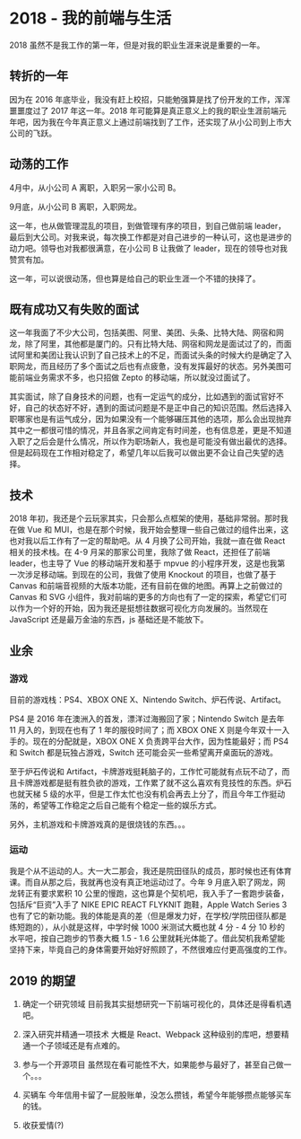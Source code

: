 # 2018 - 我的前端与生活

2018 虽然不是我工作的第一年，但是对我的职业生涯来说是重要的一年。

## 转折的一年

因为在 2016 年底毕业，我没有赶上校招，只能勉强算是找了份开发的工作，浑浑噩噩度过了 2017 年这一年。2018 年可能算是真正意义上的我的职业生涯前端元年吧，因为我在今年真正意义上通过前端找到了工作，还实现了从小公司到上市大公司的飞跃。

## 动荡的工作

4月中，从小公司 A 离职，入职另一家小公司 B。

9月底，从小公司 B 离职，入职网龙。

这一年，也从做管理混乱的项目，到做管理有序的项目，到自己做前端 leader，最后到大公司。对我来说，每次换工作都是对自己进步的一种认可，这也是进步的动力吧。领导也对我都很满意，在小公司 B 让我做了 leader，现在的领导也对我赞赏有加。

这一年，可以说很动荡，但也算是给自己的职业生涯一个不错的抉择了。

## 既有成功又有失败的面试

这一年我面了不少大公司，包括美图、阿里、美团、头条、比特大陆、网宿和网龙，除了阿里，其他都是厦门的。只有比特大陆、网宿和网龙是面试过了的，而面试阿里和美团让我认识到了自己技术上的不足，而面试头条的时候大约是确定了入职网龙，而且经历了多个面试之后也有点疲惫，没有发挥最好的状态。另外美图可能前端业务需求不多，也只招做 Zepto 的移动端，所以就没过面试了。

其实面试，除了自身技术的问题，也有一定运气的成分，比如遇到的面试官好不好，自己的状态好不好，遇到的面试问题是不是正中自己的知识范围。然后选择入职哪家也是有运气成分，因为如果没有一个能够碾压其他的选项，那么会出现抛弃其中之一都很可惜的情况，并且各家之间肯定有时间差，也有信息差，更是不知道入职了之后会是什么情况，所以作为职场新人，我也是可能没有做出最优的选择。但是起码现在工作相对稳定了，希望几年以后我可以做出更不会让自己失望的选择。

## 技术

2018 年初，我还是个云玩家其实，只会那么点框架的使用，基础非常弱。那时我在做 Vue 和 MUI，也是在那个时候，我开始会整理一些自己做过的组件出来，这也对我以后工作有了一定的帮助吧。从 4 月换了公司开始，我就一直在做 React 相关的技术栈。在 4-9 月呆的那家公司里，我除了做 React，还担任了前端 leader，也主导了 Vue 的移动端开发和基于 mpvue 的小程序开发，这是也我第一次涉足移动端。到现在的公司，我做了使用 Knockout 的项目，也做了基于 Canvas 和前端音视频的大版本功能，还有目前在做的地图。再算上之前做过的 Canvas 和 SVG 小组件，我对前端的更多的方向也有了一定的探索，希望它们可以作为一个好的开始，因为我还是挺想往数据可视化方向发展的。当然现在 JavaScript 还是最万金油的东西，js 基础还是不能放下。

## 业余

### 游戏

目前的游戏栈：PS4、XBOX ONE X、Nintendo Switch、炉石传说、Artifact。

PS4 是 2016 年在澳洲入的首发，漂洋过海搬回了家；Nintendo Switch 是去年 11 月入的，到现在也有了 1 年的服役时间了；而 XBOX ONE X 则是今年双十一入手的。现在的分配就是，XBOX ONE X 负责跨平台大作，因为性能最好；而 PS4 和 Switch 都是玩独占游戏，Switch 还可能会买一些希望离开桌面玩的游戏。

至于炉石传说和 Artifact，卡牌游戏挺耗脑子的，工作忙可能就有点玩不动了，而且卡牌游戏都是挺有胜负欲的游戏，工作累了就不这么喜欢有竞技性的东西。炉石也就天梯 5 级的水平，但是工作太忙也没有机会再去上分了，而且今年工作挺动荡的，希望等工作稳定之后自己能有个稳定一些的娱乐方式。

另外，主机游戏和卡牌游戏真的是很烧钱的东西。。。

### 运动

我是个从不运动的人。大一大二那会，我还是院田径队的成员，那时候也还有体育课。而自从那之后，我就再也没有真正地运动过了。今年 9 月底入职了网龙，网龙转正有要求累积 10 公里的慢跑，这也算是个契机吧，我入手了一套跑步装备，包括斥“巨资”入手了 NIKE EPIC REACT FLYKNIT 跑鞋，Apple Watch Series 3 也有了它的新功能。我的体能是真的差（但是爆发力好，在学校/学院田径队都是练短跑的），从小就是这样，中学时候 1000 米测试大概也就 4 分 - 4 分 10 秒的水平吧，按自己跑步的节奏大概 1.5 - 1.6 公里就耗光体能了。借此契机我希望能坚持下来，毕竟自己的身体需要开始好好照顾了，不然很难应付更高强度的工作。

## 2019 的期望

1. 确定一个研究领域
目前我其实挺想研究一下前端可视化的，具体还是得看机遇吧。

2. 深入研究并精通一项技术
大概是 React、Webpack 这种级别的库吧，想要精通一个子领域还是有点难的。

3. 参与一个开源项目
虽然现在看可能性不大，如果能参与最好了，甚至自己做一个。。。

4. 买辆车
今年信用卡留了一屁股账单，没怎么攒钱，希望今年能够攒点能够买车的钱。

5. 收获爱情(?)